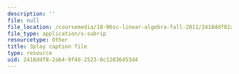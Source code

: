 ```yaml
---
description: ''
file: null
file_location: /coursemedia/18-06sc-linear-algebra-fall-2011/2418ddf82ab49f4d25238c12836453d4_Y_Ac6KiQ1t0.srt
file_type: application/x-subrip
resourcetype: Other
title: 3play caption file
type: resource
uid: 2418ddf8-2ab4-9f4d-2523-8c12836453d4
---
```

